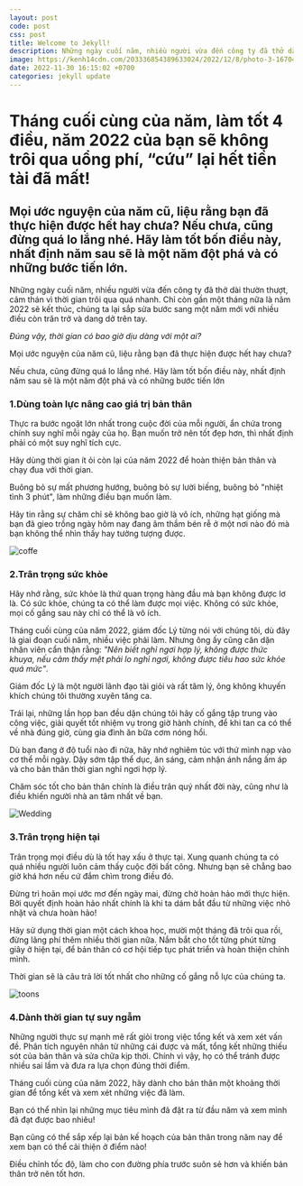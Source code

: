 ```yaml
---
layout: post
code: post
css: post
title: Welcome to Jekyll!
description: Những ngày cuối năm, nhiều người vừa đến công ty đã thở dài thườn thượt, cảm thán vì thời gian trôi qua quá nhanh. Chỉ còn gần một tháng nữa là năm 2022 sẽ kết thúc, chúng ta lại sắp sửa bước sang một năm mới với nhiều điều còn trăn trở và dang dở trên tay.
image: https://kenh14cdn.com/203336854389633024/2022/12/8/photo-3-1670476208390104538624.jpeg
date: 2022-11-30 16:15:02 +0700
categories: jekyll update
---
```


# **Tháng cuối cùng của năm, làm tốt 4 điều, năm 2022 của bạn sẽ không trôi qua uổng phí, “cứu” lại hết tiền tài đã mất!**

## **Mọi ước nguyện của năm cũ, liệu rằng bạn đã thực hiện được hết hay chưa? Nếu chưa, cũng đừng quá lo lắng nhé. Hãy làm tốt bốn điều này, nhất định năm sau sẽ là một năm đột phá và có những bước tiến lớn.**

Những ngày cuối năm, nhiều người vừa đến công ty đã thở dài thườn thượt, cảm thán vì thời gian trôi qua quá nhanh. Chỉ còn gần một tháng nữa là năm 2022 sẽ kết thúc, chúng ta lại sắp sửa bước sang một năm mới với nhiều điều còn trăn trở và dang dở trên tay.

_Đúng vậy, thời gian có bao giờ dịu dàng với một ai?_

Mọi ước nguyện của năm cũ, liệu rằng bạn đã thực hiện được hết hay chưa?

Nếu chưa, cũng đừng quá lo lắng nhé. Hãy làm tốt bốn điều này, nhất định năm sau sẽ là một năm đột phá và có những bước tiến lớn

### **1.Dùng toàn lực nâng cao giá trị bản thân**

Thực ra bước ngoặt lớn nhất trong cuộc đời của mỗi người, ẩn chứa trong chính suy nghĩ mỗi ngày của họ. Bạn muốn trở nên tốt đẹp hơn, thì nhất định phải có một suy nghĩ tích cực.

Hãy dùng thời gian ít ỏi còn lại của năm 2022 để hoàn thiện bản thân và chạy đua với thời gian.

Buông bỏ sự mất phương hướng, buông bỏ sự lười biếng, buông bỏ "nhiệt tình 3 phút", làm những điều bạn muốn làm.

Hãy tin rằng sự chăm chỉ sẽ không bao giờ là vô ích, những hạt giống mà bạn đã gieo trồng ngày hôm nay đang âm thầm bén rễ ở một nơi nào đó mà bạn không thể nhìn thấy hay tưởng tượng được.

![coffe](https://kenh14cdn.com/203336854389633024/2022/12/8/photo-3-1670476208390104538624.jpeg)

### **2.Trân trọng sức khỏe**

Hãy nhớ rằng, sức khỏe là thứ quan trọng hàng đầu mà bạn không được lơ là. Có sức khỏe, chúng ta có thể làm được mọi việc. Không có sức khỏe, mọi cố gắng sau này chỉ có thể là vô ích.

Tháng cuối cùng của năm 2022, giám đốc Lý từng nói với chúng tôi, dù đây là giai đoạn cuối năm, nhiều việc phải làm. Nhưng ông ấy cũng căn dặn nhân viên cẩn thận rằng: _"Nên biết nghỉ ngơi hợp lý, không được thức khuya, nếu cảm thấy mệt phải lo nghỉ ngơi, không được tiêu hao sức khỏe quá mức"_.

Giám đốc Lý là một người lãnh đạo tài giỏi và rất tâm lý, ông không khuyến khích chúng tôi thường xuyên tăng ca.

Trái lại, những lần họp ban đều dặn chúng tôi hãy cố gắng tập trung vào công việc, giải quyết tốt nhiệm vụ trong giờ hành chính, để khi tan ca có thể về nhà đúng giờ, cùng gia đình ăn bữa cơm nóng hổi.

Dù bạn đang ở độ tuổi nào đi nữa, hãy nhớ nghiêm túc với thứ mình nạp vào cơ thể mỗi ngày. Dậy sớm tập thể dục, ăn sáng, cảm nhận ánh nắng ấm áp và cho bản thân thời gian nghỉ ngơi hợp lý.

Chăm sóc tốt cho bản thân chính là điều trân quý nhất đời này, cũng như là điều khiến người nhà an tâm nhất về bạn.

![Wedding](https://st.quantrimang.com/photos/image/2019/05/25/wedding-1.jpg)

### **3.Trân trọng hiện tại**

Trân trọng mọi điều dù là tốt hay xấu ở thực tại. Xung quanh chúng ta có quá nhiều người luôn cảm thấy cuộc đời bất công. Nhưng bạn sẽ chẳng bao giờ khá hơn nếu cứ đắm chìm trong điều đó.

Đừng trì hoãn mọi ước mơ đến ngày mai, đừng chờ hoàn hảo mới thực hiện. Bởi quyết định hoàn hảo nhất chính là khi ta dám bắt đầu từ những việc nhỏ nhặt và chưa hoàn hảo!

Hãy sử dụng thời gian một cách khoa học, mười một tháng đã trôi qua rồi, đừng lãng phí thêm nhiều thời gian nữa. Nắm bắt cho tốt từng phút từng giây ở hiện tại, để bản thân có cơ hội tiếp tục phát triển và hoàn thiện chính mình.

Thời gian sẽ là câu trả lời tốt nhất cho những cố gắng nỗ lực của chúng ta.

![toons](https://kenh14cdn.com/203336854389633024/2022/12/8/photo-1-16704761925831832919078.jpeg)

### **4.Dành thời gian tự suy ngẫm**

Những người thực sự mạnh mẽ rất giỏi trong việc tổng kết và xem xét vấn đề. Phân tích nguyên nhân từ những cái được và mất, tổng kết những thiếu sót của bản thân và sửa chữa kịp thời. Chính vì vậy, họ có thể tránh được nhiều sai lầm và đưa ra lựa chọn đúng thời điểm.

Tháng cuối cùng của năm 2022, hãy dành cho bản thân một khoảng thời gian để tổng kết và xem xét những việc đã làm.

Bạn có thể nhìn lại những mục tiêu mình đã đặt ra từ đầu năm và xem mình đã đạt được bao nhiêu!

Bạn cũng có thể sắp xếp lại bản kế hoạch của bản thân trong năm nay để xem bạn có thể cải thiện ở điểm nào!

Điều chỉnh tốc độ, làm cho con đường phía trước suôn sẻ hơn và khiến bản thân trở nên tốt hơn.
